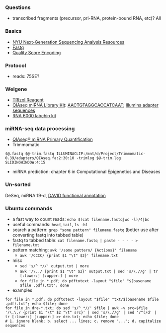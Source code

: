 ### Questions
* transcribed fragments (precursor, pri-RNA, protein-bound RNA, etc)? All 

### Basics
  * [NYU Next-Generation Sequencing Analysis Resources](https://learn.gencore.bio.nyu.edu/)  
  * [Fastq](https://learn.gencore.bio.nyu.edu/ngs-file-formats/quality-scores/)
  * [Quality Score Encoding](https://support.illumina.com/help/BaseSpace_OLH_009008/Content/Source/Informatics/BS/QualityScoreEncoding_swBS.htm)

### Protocol
* reads: 75SE?

### Welgene
* [TRIzol Reagent](https://www.thermofisher.com/order/catalog/product/15596026#/15596026)
* [QIAseq miRNA Library Kit](https://www.qiagen.com/tw/products/discovery-and-translational-research/next-generation-sequencing/metagenomics/qiaseq-mirna-ngs/?clear=true#productdetails): [AACTGTAGGCACCATCAAT](https://www.qiagen.com/us/resources/faq?id=f12b85b4-df4f-43b5-9e82-a4fd0ddbdcc0&lang=en); [Illumina adapter sequences](https://sapac.support.illumina.com/downloads/illumina-adapter-sequences-document-1000000002694.html)
* [RNA 6000 labchip kit](https://ipmb.sinica.edu.tw/microarray/workshop/workshop-11.pdf)

### miRNA-seq data processing
* [QIAseq® miRNA Primary Quantification](https://www.qiagen.com/us/resources/resourcedetail?id=bea2dcfa-0a5c-47c5-afd8-8b0fe90a471a&lang=en)
* Trimmomatic
```
$@.fastq $@-trim.fastq ILLUMINACLIP:/mnt/d/Project/Trimmomatic-0.39/adapters/QIAseq.fa:2:30:10 -trimlog $@-trim.log SLIDINGWINDOW:4:15
```
* miRNA prediction: chapter 6 in Computational Epigenetics and Diseases

### Un-sorted
DeSeq, miRNA 19-d, [DAVID functional annotation](https://david.ncifcrf.gov/summary.jsp)

### Ubuntu commands
* a fast way to count reads: `echo $(cat filename.fastq|wc -l)/4|bc`
* useful commands: `head`, `tail`, `ls -hl`
* search a pattern: `grep "some pattern" filename.fastq` (better use after converting fastq into tabbed table)
* fastq to tabbed table: `cat filename.fastq | paste - - - - > filename.txt`
* pattern matching: `awk '/some pattern/ {Actions}' filename`
  * `awk '/CCCC/ {print $1 "\t" $3}' filename.txt`
* misc
  * `sed 's/^ *//' output.txt | more`
  * `awk '/\../ {print $1 "\t" $2}' output.txt | sed 's/\.//g' | tr [:lower:] [:upper:] | more`
  * `for file in *.pdf; do pdftotext -layout "$file" "$(basename $file .pdf).txt"; done`
* examples
```
for file in *.pdf; do pdftotext -layout "$file" "txt/$(basename $file .pdf).txt"; echo $file; done
for file in dre-*.txt; do sed 's/^ *//' $file | awk -v src=$file '/\.\./ {print $1 "\t" $2 "\t" src}' | sed 's/\.//g' | sed '/^(/d' | tr [:lower:] [:upper:] >> dre.txt; echo $file; done
# 1. ignore blank; b. select ... lines; c. remove "..."; d. capitalize sequences
```
